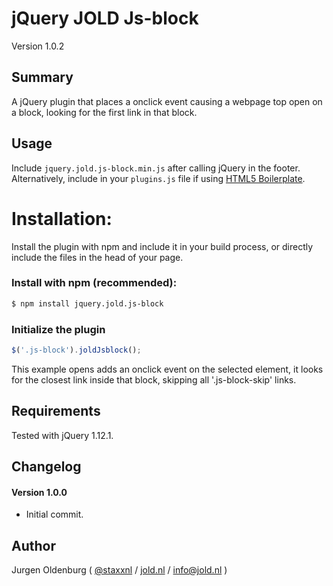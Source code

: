 # jQuery JOLD Js-block

Version 1.0.2

## Summary

A jQuery plugin that places a onclick event causing a webpage top open on a block, looking for the first link in that block.

## Usage

Include `jquery.jold.js-block.min.js` after calling jQuery in the footer. Alternatively, include in your `plugins.js` file if using [HTML5 Boilerplate](http://html5boilerplate.com).


# Installation:
Install the plugin with npm and include it in your build process, or directly include the files in the head of your page.

### Install with npm (recommended):

```bash
$ npm install jquery.jold.js-block
```

### Initialize the plugin

```js
$('.js-block').joldJsblock();
```

This example opens adds an onclick event on the selected element, it looks for the closest link inside that block, skipping all '.js-block-skip' links.


## Requirements

Tested with jQuery 1.12.1.


## Changelog


#### Version 1.0.0

* Initial commit.



## Author

Jurgen Oldenburg ( [@staxxnl](http://twitter.com/staxxnl) / [jold.nl](https://www.jold.nl) / [info@jold.nl](info@jold.nl) )

